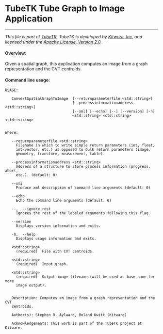 TubeTK Tube Graph to Image Application
======================================

---
*This file is part of [TubeTK](http://www.tubetk.org). TubeTK is developed by [Kitware, Inc.](https://www.kitware.com) and licensed under the [Apache License, Version 2.0](https://www.apache.org/licenses/LICENSE-2.0).*

#### Overview:

Given a spatial graph, this application computes an image from a graph representation and the CVT centroids.


#### Command line usage:

```
USAGE:

   ConvertSpatialGraphToImage  [--returnparameterfile <std::string>]
                               [--processinformationaddress <std::string>]
                               [--xml] [--echo] [--] [--version] [-h]
                               <std::string> <std::string> <std::string>


Where:

   --returnparameterfile <std::string>
     Filename in which to write simple return parameters (int, float,
     int-vector, etc.) as opposed to bulk return parameters (image,
     geometry, transform, measurement, table).

   --processinformationaddress <std::string>
     Address of a structure to store process information (progress, abort,
     etc.). (default: 0)

   --xml
     Produce xml description of command line arguments (default: 0)

   --echo
     Echo the command line arguments (default: 0)

   --,  --ignore_rest
     Ignores the rest of the labeled arguments following this flag.

   --version
     Displays version information and exits.

   -h,  --help
     Displays usage information and exits.

   <std::string>
     (required)  File with CVT centroids.

   <std::string>
     (required)  Input graph.

   <std::string>
     (required)  Output image filename (will be used as base name for more
     image output).


   Description: Computes an image from a graph representation and the CVT
   centroids.

   Author(s): Stephen R. Aylward, Roland Kwitt (Kitware)

   Acknowledgements: This work is part of the TubeTK project at Kitware.
